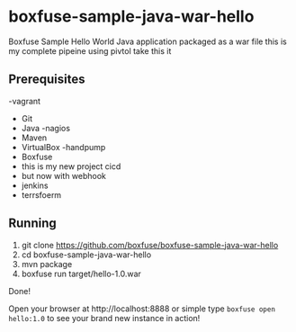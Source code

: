 boxfuse-sample-java-war-hello
=============================

Boxfuse Sample Hello World Java application packaged as a war file
this is my complete pipeine using pivtol
take this it
## Prerequisites
-vagrant
- Git
- Java
-nagios
- Maven
- VirtualBox
-handpump
- Boxfuse
- this is my new project cicd
- but now with webhook
- jenkins
- terrsfoerm
## Running

1. git clone https://github.com/boxfuse/boxfuse-sample-java-war-hello
2. cd boxfuse-sample-java-war-hello
3. mvn package
4. boxfuse run target/hello-1.0.war

Done!

Open your browser at http://localhost:8888 or simple type ```boxfuse open hello:1.0``` to see your brand new instance in action!
